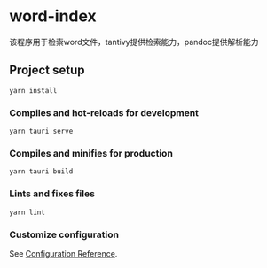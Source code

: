# word-index
该程序用于检索word文件，tantivy提供检索能力，pandoc提供解析能力


## Project setup
```
yarn install
```

### Compiles and hot-reloads for development
```
yarn tauri serve
```

### Compiles and minifies for production
```
yarn tauri build
```

### Lints and fixes files
```
yarn lint
```

### Customize configuration
See [Configuration Reference](https://cli.vuejs.org/config/).
